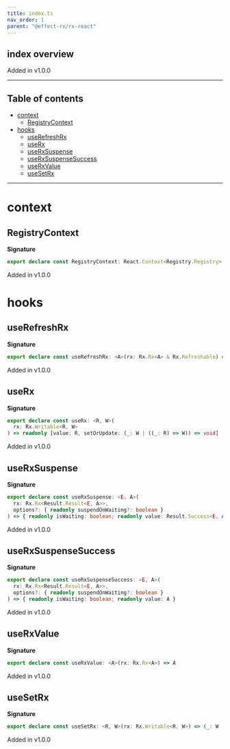```yaml
---
title: index.ts
nav_order: 1
parent: "@effect-rx/rx-react"
---
```


## index overview

Added in v1.0.0

---

<h2 class="text-delta">Table of contents</h2>

- [context](#context)
  - [RegistryContext](#registrycontext)
- [hooks](#hooks)
  - [useRefreshRx](#userefreshrx)
  - [useRx](#userx)
  - [useRxSuspense](#userxsuspense)
  - [useRxSuspenseSuccess](#userxsuspensesuccess)
  - [useRxValue](#userxvalue)
  - [useSetRx](#usesetrx)

---

# context

## RegistryContext

**Signature**

```ts
export declare const RegistryContext: React.Context<Registry.Registry>
```

Added in v1.0.0

# hooks

## useRefreshRx

**Signature**

```ts
export declare const useRefreshRx: <A>(rx: Rx.Rx<A> & Rx.Refreshable) => () => void
```

Added in v1.0.0

## useRx

**Signature**

```ts
export declare const useRx: <R, W>(
  rx: Rx.Writable<R, W>
) => readonly [value: R, setOrUpdate: (_: W | ((_: R) => W)) => void]
```

Added in v1.0.0

## useRxSuspense

**Signature**

```ts
export declare const useRxSuspense: <E, A>(
  rx: Rx.Rx<Result.Result<E, A>>,
  options?: { readonly suspendOnWaiting?: boolean }
) => { readonly isWaiting: boolean; readonly value: Result.Success<E, A> | Result.Failure<E, A> }
```

Added in v1.0.0

## useRxSuspenseSuccess

**Signature**

```ts
export declare const useRxSuspenseSuccess: <E, A>(
  rx: Rx.Rx<Result.Result<E, A>>,
  options?: { readonly suspendOnWaiting?: boolean }
) => { readonly isWaiting: boolean; readonly value: A }
```

Added in v1.0.0

## useRxValue

**Signature**

```ts
export declare const useRxValue: <A>(rx: Rx.Rx<A>) => A
```

Added in v1.0.0

## useSetRx

**Signature**

```ts
export declare const useSetRx: <R, W>(rx: Rx.Writable<R, W>) => (_: W | ((_: R) => W)) => void
```

Added in v1.0.0
